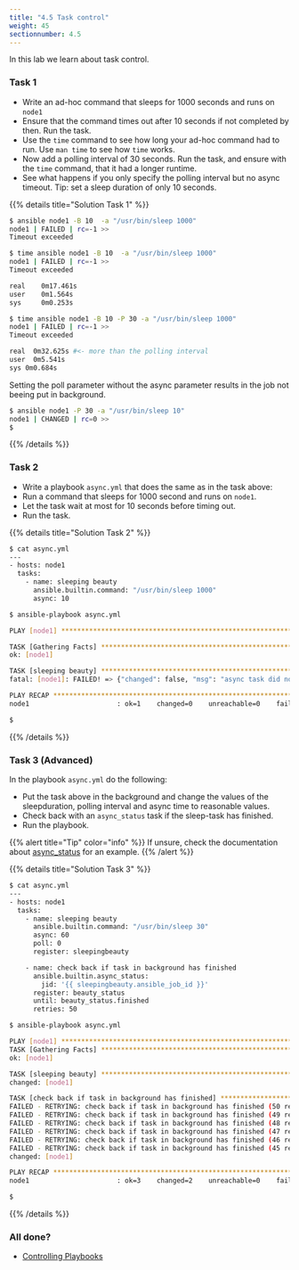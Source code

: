 ```yaml
---
title: "4.5 Task control"
weight: 45
sectionnumber: 4.5
---
```


In this lab we learn about task control.

### Task 1

* Write an ad-hoc command that sleeps for 1000 seconds and runs on `node1`
* Ensure that the command times out after 10 seconds if not completed by then. Run the task.
* Use the `time` command to see how long your ad-hoc command had to run. Use `man time` to see how `time` works.
* Now add a polling interval of 30 seconds. Run the task, and ensure with the `time` command, that it had a longer runtime.
* See what happens if you only specify the polling interval but no async timeout.
Tip: set a sleep duration of only 10 seconds.

{{% details title="Solution Task 1" %}}
```bash
$ ansible node1 -B 10  -a "/usr/bin/sleep 1000"
node1 | FAILED | rc=-1 >>
Timeout exceeded

$ time ansible node1 -B 10  -a "/usr/bin/sleep 1000"
node1 | FAILED | rc=-1 >>
Timeout exceeded

real    0m17.461s
user    0m1.564s
sys     0m0.253s

$ time ansible node1 -B 10 -P 30 -a "/usr/bin/sleep 1000"
node1 | FAILED | rc=-1 >>
Timeout exceeded

real  0m32.625s #<- more than the polling interval
user  0m5.541s
sys 0m0.684s
```
Setting the poll parameter without the async parameter results in the job not beeing put in background.
```bash
$ ansible node1 -P 30 -a "/usr/bin/sleep 10"
node1 | CHANGED | rc=0 >>
$
```
{{% /details %}}

### Task 2

* Write a playbook `async.yml` that does the same as in the task above:
* Run a command that sleeps for 1000 second and runs on `node1`.
* Let the task wait at most for 10 seconds before timing out.
* Run the task.

{{% details title="Solution Task 2" %}}
```bash
$ cat async.yml
---
- hosts: node1
  tasks:
    - name: sleeping beauty
      ansible.builtin.command: "/usr/bin/sleep 1000"
      async: 10

$ ansible-playbook async.yml

PLAY [node1] **********************************************************************************************************

TASK [Gathering Facts] ************************************************************************************************
ok: [node1]

TASK [sleeping beauty] ************************************************************************************************
fatal: [node1]: FAILED! => {"changed": false, "msg": "async task did not complete within the requested time - 10s"}

PLAY RECAP ************************************************************************************************************
node1                      : ok=1    changed=0    unreachable=0    failed=1    skipped=0    rescued=0    ignored=0

$
```

{{% /details %}}

### Task 3 (Advanced)

In the playbook `async.yml` do the following:

* Put the task above in the background and change the values of the sleepduration,
polling interval and async time to reasonable values.
* Check back with an `async_status` task if the sleep-task has finished.
* Run the playbook.

{{% alert title="Tip" color="info" %}}
If unsure, check the documentation about [async_status](https://docs.ansible.com/ansible/latest/collections/ansible/builtin/async_status_module.html) for an example.
{{% /alert %}}

{{% details title="Solution Task 3" %}}
```bash
$ cat async.yml
---
- hosts: node1
  tasks:
    - name: sleeping beauty
      ansible.builtin.command: "/usr/bin/sleep 30"
      async: 60
      poll: 0
      register: sleepingbeauty

    - name: check back if task in background has finished
      ansible.builtin.async_status:
        jid: '{{ sleepingbeauty.ansible_job_id }}'
      register: beauty_status
      until: beauty_status.finished
      retries: 50

$ ansible-playbook async.yml

PLAY [node1] **********************************************************************************************************
TASK [Gathering Facts] ************************************************************************************************
ok: [node1]

TASK [sleeping beauty] ************************************************************************************************
changed: [node1]

TASK [check back if task in background has finished] ******************************************************************
FAILED - RETRYING: check back if task in background has finished (50 retries left).
FAILED - RETRYING: check back if task in background has finished (49 retries left).
FAILED - RETRYING: check back if task in background has finished (48 retries left).
FAILED - RETRYING: check back if task in background has finished (47 retries left).
FAILED - RETRYING: check back if task in background has finished (46 retries left).
FAILED - RETRYING: check back if task in background has finished (45 retries left).
changed: [node1]

PLAY RECAP ************************************************************************************************************
node1                      : ok=3    changed=2    unreachable=0    failed=0    skipped=0    rescued=0    ignored=0

$
```
{{% /details %}}

### All done?

* [Controlling Playbooks](https://docs.ansible.com/ansible/latest/user_guide/playbooks_strategies.html)
